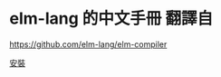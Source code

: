 # elm-lang 的中文手冊 翻譯自  

https://github.com/elm-lang/elm-compiler

[安裝](http://elm-lang.org/install)
